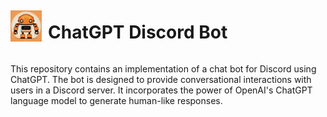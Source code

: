 <div style="display: flex; align-items: center;">
  <img src="Project/fotos/bot.png" width="50" height="50" alt="Logo" style="margin-right: 10px;">
  <h1> ChatGPT Discord Bot </h1>
</div>


This repository contains an implementation of a chat bot for Discord using ChatGPT. The bot is designed to provide conversational interactions with users in a Discord server. It incorporates the power of OpenAI's ChatGPT language model to generate human-like responses.



